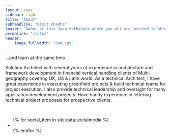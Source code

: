 ```yaml
---
layout: page
sidebar: right
title: "About"
subheadline: "Dimit Chadha"
teaser: "Owner of this Java Pathshala where you all are invited to share & discuss our experiences with our own JAVA COUSIN with whom we spend more time than our girl friendS & Wife......:) "
permalink: "/info/"
header:
    image_fullwidth: "cam.jpg"
---
```

...and learn at the same time.

Solution Architect with several years of experience in architecture and framework development in financial vertical handling clients of Multi-geography covering UK, US & Latin world. As a technical Architect,  I have great experience in executing greenfield projects & build technical teams for project execution.  I also provide technical leadership and oversight for many application development projects. Have handy experience in lettering technical project proposals for prospective clients.

<br/>

<ul class="inline-list social-icons">
{% for social_item in site.data.socialmedia %}
  <li><a href="{{ social_item.url }}" target="_blank" class="{{ social_item.class }}" title="{{ social_item.title }}"></a></li>
{% endfor %}
</ul>
